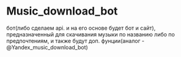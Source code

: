 # Music_download_bot

бот(либо сделаем api. и на его основе будет бот и сайт), предназначенный для скачивания музыки по названию либо по предпочтениям, и также будут доп. фунции(аналог - @Yandex_music_download_bot)
